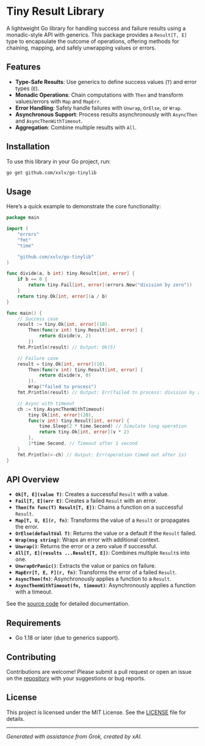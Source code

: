 # Tiny Result Library

A lightweight Go library for handling success and failure results using a monadic-style API with generics. This package provides a `Result[T, E]` type to encapsulate the outcome of operations, offering methods for chaining, mapping, and safely unwrapping values or errors.

## Features

- **Type-Safe Results**: Use generics to define success values (`T`) and error types (`E`).
- **Monadic Operations**: Chain computations with `Then` and transform values/errors with `Map` and `MapErr`.
- **Error Handling**: Safely handle failures with `Unwrap`, `OrElse`, or `Wrap`.
- **Asynchronous Support**: Process results asynchronously with `AsyncThen` and `AsyncThenWithTimeout`.
- **Aggregation**: Combine multiple results with `All`.

## Installation

To use this library in your Go project, run:

```bash
go get github.com/xxlv/go-tinylib
```

## Usage

Here’s a quick example to demonstrate the core functionality:

```go
package main

import (
	"errors"
	"fmt"
	"time"

	"github.com/xxlv/go-tinylib"
)

func divide(a, b int) tiny.Result[int, error] {
	if b == 0 {
		return tiny.Fail[int, error](errors.New("division by zero"))
	}
	return tiny.Ok[int, error](a / b)
}

func main() {
	// Success case
	result := tiny.Ok[int, error](10).
		Then(func(v int) tiny.Result[int, error] {
			return divide(v, 2)
		})
	fmt.Println(result) // Output: Ok(5)

	// Failure case
	result = tiny.Ok[int, error](10).
		Then(func(v int) tiny.Result[int, error] {
			return divide(v, 0)
		}).
		Wrap("failed to process")
	fmt.Println(result) // Output: Err(failed to process: division by zero)

	// Async with timeout
	ch := tiny.AsyncThenWithTimeout(
		tiny.Ok[int, error](20),
		func(v int) tiny.Result[int, error] {
			time.Sleep(2 * time.Second) // Simulate long operation
			return tiny.Ok[int, error](v * 2)
		},
		1*time.Second, // Timeout after 1 second
	)
	fmt.Println(<-ch) // Output: Err(operation timed out after 1s)
}
```

## API Overview

- **`Ok[T, E](value T)`**: Creates a successful `Result` with a value.
- **`Fail[T, E](err E)`**: Creates a failed `Result` with an error.
- **`Then(fn func(T) Result[T, E])`**: Chains a function on a successful `Result`.
- **`Map[T, U, E](r, fn)`**: Transforms the value of a `Result` or propagates the error.
- **`OrElse(defaultVal T)`**: Returns the value or a default if the `Result` failed.
- **`Wrap(msg string)`**: Wraps an error with additional context.
- **`Unwrap()`**: Returns the error or a zero value if successful.
- **`All[T, E](results ...Result[T, E])`**: Combines multiple `Result`s into one.
- **`UnwrapOrPanic()`**: Extracts the value or panics on failure.
- **`MapErr[T, E, F](r, fn)`**: Transforms the error of a failed `Result`.
- **`AsyncThen(fn)`**: Asynchronously applies a function to a `Result`.
- **`AsyncThenWithTimeout(fn, timeout)`**: Asynchronously applies a function with a timeout.

See the [source code](./pkg/tiny.go) for detailed documentation.

## Requirements

- Go 1.18 or later (due to generics support).

## Contributing

Contributions are welcome! Please submit a pull request or open an issue on the [repository](https://github.com/xxlv/go-tinylib) with your suggestions or bug reports.

## License

This project is licensed under the MIT License. See the [LICENSE](./LICENSE) file for details.

---

_Generated with assistance from Grok, created by xAI._
